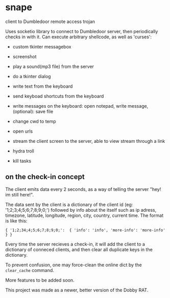 # snape
client to Dumbledoor remote access trojan


Uses socketio library to connect to Dumbledoor server, then periodically checks in with it. Can execute arbitrary shellcode, as well as 'curses': 

- custom tkinter messagebox

- screenshot

- play a sound(mp3 file) from the server

- do a tkinter dialog

- write text from the keyboard

- send keyboad shortcuts from the keyboard

- write messages on the keyboard: open notepad, write message, (optional): save file

- change cwd to temp

- open urls

- stream the client screen to the server, able to view stream through a link

- hydra troll

- kill tasks

## on the check-in concept
The client emits data every 2 seconds, as a way of telling the server "hey! im still here!".

The data sent by the client is a dictionary of the client id (eg: '1;2;3;4;5;6;7;8;9;0;') followed by info about the itself such as ip adress, timezone, latitude, longitude, region, city, country, current time. The format is like this:

`{
  '1;2;34;4;5;6;7;8;9;0;': 
    {
      'info': 'info',
      'more-info': 'more-info'
     }
 }`
 
Every time the server recieves a check-in, it will add the client to a dictionary of conneced clients, and then clear all duplicate keys in the dictionary.

To prevent confusion, one may force-clean the online dict by the `clear_cache` command.


More features to be added soon. 

This project was made as a newer, better version of the Dobby RAT.

